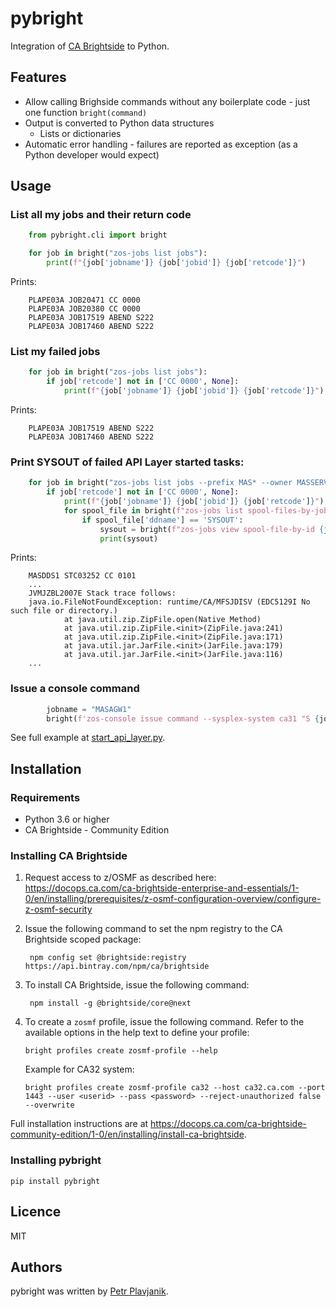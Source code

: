 pybright
========

Integration of [CA Brightside](https://www.ca.com/us/products/ca-brightside.html) to Python.

Features
--------
        
* Allow calling Brighside commands without any boilerplate code - just one function `bright(command)`
* Output is converted to Python data structures
  * Lists or dictionaries
* Automatic error handling - failures are reported as exception (as a Python developer would expect)


Usage
-----

### List all my jobs and their return code

```python
    from pybright.cli import bright

    for job in bright("zos-jobs list jobs"):
        print(f"{job['jobname']} {job['jobid']} {job['retcode']}")
```

Prints:

        PLAPE03A JOB20471 CC 0000
        PLAPE03A JOB20380 CC 0000
        PLAPE03A JOB17519 ABEND S222
        PLAPE03A JOB17460 ABEND S222


### List my failed jobs

```python
    for job in bright("zos-jobs list jobs"):
        if job['retcode'] not in ['CC 0000', None]:
            print(f"{job['jobname']} {job['jobid']} {job['retcode']}")
```            

Prints:

        PLAPE03A JOB17519 ABEND S222
        PLAPE03A JOB17460 ABEND S222


### Print SYSOUT of failed API Layer started tasks:

```python
    for job in bright("zos-jobs list jobs --prefix MAS* --owner MASSERV"):
        if job['retcode'] not in ['CC 0000', None]:
            print(f"{job['jobname']} {job['jobid']} {job['retcode']}")
            for spool_file in bright(f"zos-jobs list spool-files-by-jobid {job['jobid']}"):
                if spool_file['ddname'] == 'SYSOUT':
                    sysout = bright(f"zos-jobs view spool-file-by-id {job['jobid']} {spool_file['id']}")
                    print(sysout)
```            

Prints:

        MASDDS1 STC03252 CC 0101
        ...
        JVMJZBL2007E Stack trace follows:
        java.io.FileNotFoundException: runtime/CA/MFSJDISV (EDC5129I No such file or directory.)
                at java.util.zip.ZipFile.open(Native Method)
                at java.util.zip.ZipFile.<init>(ZipFile.java:241)
                at java.util.zip.ZipFile.<init>(ZipFile.java:171)
                at java.util.jar.JarFile.<init>(JarFile.java:179)
                at java.util.jar.JarFile.<init>(JarFile.java:116)  
        ...      


### Issue a console command

```python
        jobname = "MASAGW1"
        bright(f'zos-console issue command --sysplex-system ca31 "S {jobname}"')
```        

See full example at [start_api_layer.py](examples/start_api_layer.py).


Installation
------------

### Requirements

 - Python 3.6 or higher
 - CA Brightside - Community Edition


### Installing CA Brightside

1. Request access to z/OSMF as described here: https://docops.ca.com/ca-brightside-enterprise-and-essentials/1-0/en/installing/prerequisites/z-osmf-configuration-overview/configure-z-osmf-security

2. Issue the following command to set the npm registry to the CA Brightside scoped package:

        npm config set @brightside:registry https://api.bintray.com/npm/ca/brightside

3. To install CA Brightside, issue the following command:

        npm install -g @brightside/core@next

4.  To create a `zosmf` profile, issue the following command. Refer to the available options in the help text to define your profile:

        bright profiles create zosmf-profile --help    

    Example for CA32 system:

        bright profiles create zosmf-profile ca32 --host ca32.ca.com --port 1443 --user <userid> --pass <password> --reject-unauthorized false --overwrite  


Full installation instructions are at <https://docops.ca.com/ca-brightside-community-edition/1-0/en/installing/install-ca-brightside>.

### Installing pybright

    pip install pybright


Licence
-------

MIT

Authors
-------

pybright was written by [Petr Plavjanik](plavjanik@gmail.com).
